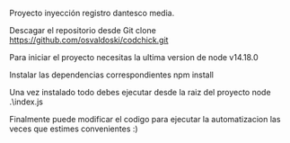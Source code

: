 Proyecto inyección registro dantesco media.

Descagar el repositorio desde
Git clone https://github.com/osvaldoski/codchick.git

Para iniciar el proyecto necesitas la ultima version de node v14.18.0

Instalar las dependencias correspondientes
npm install

Una vez instalado todo debes ejecutar desde la raiz del proyecto
node .\index.js

Finalmente puede modificar el codigo para ejecutar la automatizacion las veces que estimes convenientes :)
